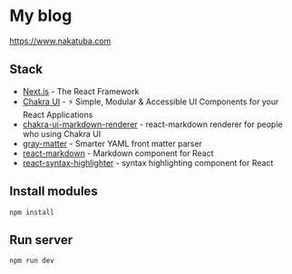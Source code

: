 # My blog
https://www.nakatuba.com

## Stack
* [Next.js](https://github.com/vercel/next.js) - The React Framework
* [Chakra UI](https://github.com/chakra-ui/chakra-ui) - ⚡️ Simple, Modular & Accessible UI Components for your React Applications
* [chakra-ui-markdown-renderer](https://github.com/mustaphaturhan/chakra-ui-markdown-renderer) - react-markdown renderer for people who using Chakra UI
* [gray-matter](https://github.com/jonschlinkert/gray-matter) - Smarter YAML front matter parser
* [react-markdown](https://github.com/remarkjs/react-markdown) - Markdown component for React
* [react-syntax-highlighter](https://github.com/react-syntax-highlighter/react-syntax-highlighter) - syntax highlighting component for React

## Install modules
```
npm install
```

## Run server
```
npm run dev
```
